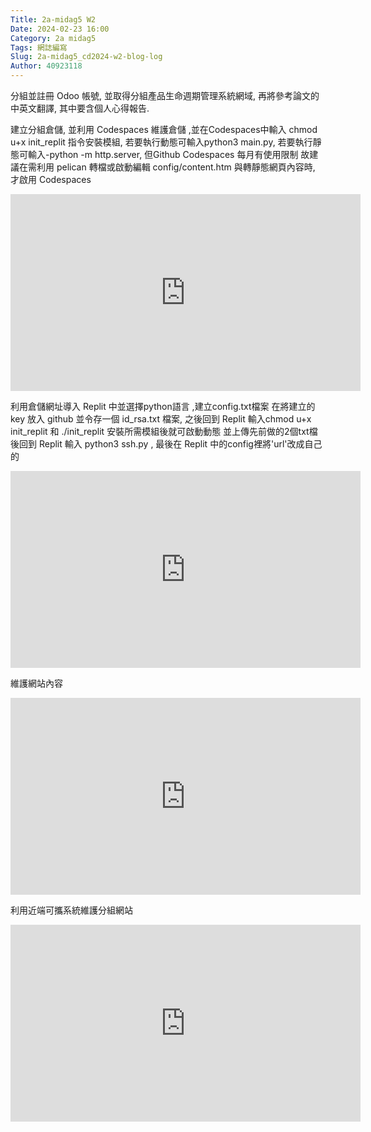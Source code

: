 ```yaml
---
Title: 2a-midag5 W2
Date: 2024-02-23 16:00
Category: 2a midag5
Tags: 網誌編寫
Slug: 2a-midag5_cd2024-w2-blog-log
Author: 40923118
---
```


分組並註冊 Odoo 帳號, 並取得分組產品生命週期管理系統網域, 再將參考論文的中英文翻譯, 其中要含個人心得報告.

<!-- PELICAN_END_SUMMARY -->
建立分組倉儲, 並利用 Codespaces 維護倉儲 ,並在Codespaces中輸入 chmod u+x init_replit 指令安裝模組, 若要執行動態可輸入python3 main.py, 若要執行靜態可輸入-python -m http.server, 但Github Codespaces 每月有使用限制 故建議在需利用 pelican 轉檔或啟動編輯 config/content.htm 與轉靜態網頁內容時, 才啟用 Codespaces
<iframe width="560" height="315" src="https://www.youtube.com/embed/Ovak86EyUnE?si=LDW5JRtsdd1LpDfa" title="YouTube video player" frameborder="0" allow="accelerometer; autoplay; clipboard-write; encrypted-media; gyroscope; picture-in-picture; web-share" referrerpolicy="strict-origin-when-cross-origin" allowfullscreen></iframe>

利用倉儲網址導入 Replit 中並選擇python語言 ,建立config.txt檔案 在將建立的 key 放入 github 並令存一個 id_rsa.txt 檔案, 之後回到 Replit 輸入chmod u+x init_replit 和 ./init_replit 安裝所需模組後就可啟動動態 並上傳先前做的2個txt檔後回到 Replit 輸入 python3 ssh.py , 最後在 Replit 中的config裡將'url'改成自己的
<iframe width="560" height="315" src="https://www.youtube.com/embed/SFNbRaEfdlM?si=89ksmH_LJLzDN4mO" title="YouTube video player" frameborder="0" allow="accelerometer; autoplay; clipboard-write; encrypted-media; gyroscope; picture-in-picture; web-share" referrerpolicy="strict-origin-when-cross-origin" allowfullscreen></iframe>

維護網站內容
<iframe width="560" height="315" src="https://www.youtube.com/embed/cMrkGBo3rU4?si=p3tKBxMSkU3a0Udn" title="YouTube video player" frameborder="0" allow="accelerometer; autoplay; clipboard-write; encrypted-media; gyroscope; picture-in-picture; web-share" referrerpolicy="strict-origin-when-cross-origin" allowfullscreen></iframe>

利用近端可攜系統維護分組網站
<iframe width="560" height="315" src="https://www.youtube.com/embed/wiDaRDNA2jM?si=fE_dNuwAM4EJQaZb" title="YouTube video player" frameborder="0" allow="accelerometer; autoplay; clipboard-write; encrypted-media; gyroscope; picture-in-picture; web-share" referrerpolicy="strict-origin-when-cross-origin" allowfullscreen></iframe>